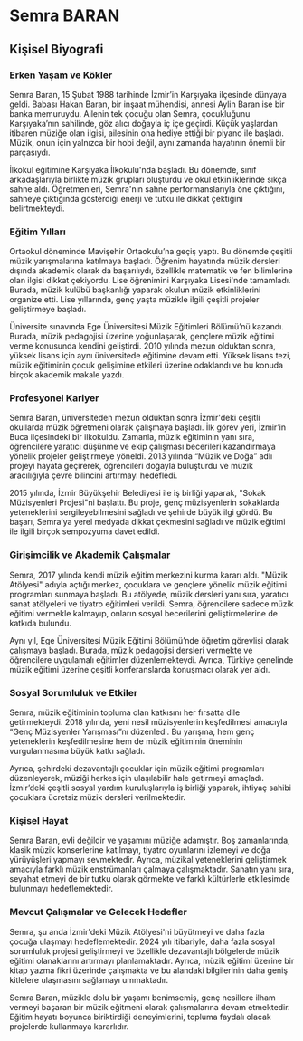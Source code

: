 # Semra BARAN

## Kişisel Biyografi

### Erken Yaşam ve Kökler

Semra Baran, 15 Şubat 1988 tarihinde İzmir’in Karşıyaka ilçesinde dünyaya geldi. Babası Hakan Baran, bir inşaat mühendisi, annesi Aylin Baran ise bir banka memuruydu. Ailenin tek çocuğu olan Semra, çocukluğunu Karşıyaka’nın sahilinde, göz alıcı doğayla iç içe geçirdi. Küçük yaşlardan itibaren müziğe olan ilgisi, ailesinin ona hediye ettiği bir piyano ile başladı. Müzik, onun için yalnızca bir hobi değil, aynı zamanda hayatının önemli bir parçasıydı.

İlkokul eğitimine Karşıyaka İlkokulu'nda başladı. Bu dönemde, sınıf arkadaşlarıyla birlikte müzik grupları oluşturdu ve okul etkinliklerinde sıkça sahne aldı. Öğretmenleri, Semra'nın sahne performanslarıyla öne çıktığını, sahneye çıktığında gösterdiği enerji ve tutku ile dikkat çektiğini belirtmekteydi.

### Eğitim Yılları

Ortaokul döneminde Mavişehir Ortaokulu’na geçiş yaptı. Bu dönemde çeşitli müzik yarışmalarına katılmaya başladı. Öğrenim hayatında müzik dersleri dışında akademik olarak da başarılıydı, özellikle matematik ve fen bilimlerine olan ilgisi dikkat çekiyordu. Lise öğrenimini Karşıyaka Lisesi'nde tamamladı. Burada, müzik kulübü başkanlığı yaparak okulun müzik etkinliklerini organize etti. Lise yıllarında, genç yaşta müzikle ilgili çeşitli projeler geliştirmeye başladı.

Üniversite sınavında Ege Üniversitesi Müzik Eğitimleri Bölümü’nü kazandı. Burada, müzik pedagojisi üzerine yoğunlaşarak, gençlere müzik eğitimi verme konusunda kendini geliştirdi. 2010 yılında mezun olduktan sonra, yüksek lisans için aynı üniversitede eğitimine devam etti. Yüksek lisans tezi, müzik eğitiminin çocuk gelişimine etkileri üzerine odaklandı ve bu konuda birçok akademik makale yazdı.

### Profesyonel Kariyer

Semra Baran, üniversiteden mezun olduktan sonra İzmir'deki çeşitli okullarda müzik öğretmeni olarak çalışmaya başladı. İlk görev yeri, İzmir’in Buca ilçesindeki bir ilkokuldu. Zamanla, müzik eğitiminin yanı sıra, öğrencilere yaratıcı düşünme ve ekip çalışması becerileri kazandırmaya yönelik projeler geliştirmeye yöneldi. 2013 yılında “Müzik ve Doğa” adlı projeyi hayata geçirerek, öğrencileri doğayla buluşturdu ve müzik aracılığıyla çevre bilincini artırmayı hedefledi.

2015 yılında, İzmir Büyükşehir Belediyesi ile iş birliği yaparak, "Sokak Müzisyenleri Projesi"ni başlattı. Bu proje, genç müzisyenlerin sokaklarda yeteneklerini sergileyebilmesini sağladı ve şehirde büyük ilgi gördü. Bu başarı, Semra’ya yerel medyada dikkat çekmesini sağladı ve müzik eğitimi ile ilgili birçok sempozyuma davet edildi.

### Girişimcilik ve Akademik Çalışmalar

Semra, 2017 yılında kendi müzik eğitim merkezini kurma kararı aldı. "Müzik Atölyesi" adıyla açtığı merkez, çocuklara ve gençlere yönelik müzik eğitimi programları sunmaya başladı. Bu atölyede, müzik dersleri yanı sıra, yaratıcı sanat atölyeleri ve tiyatro eğitimleri verildi. Semra, öğrencilere sadece müzik eğitimi vermekle kalmayıp, onların sosyal becerilerini geliştirmelerine de katkıda bulundu.

Aynı yıl, Ege Üniversitesi Müzik Eğitimi Bölümü’nde öğretim görevlisi olarak çalışmaya başladı. Burada, müzik pedagojisi dersleri vermekte ve öğrencilere uygulamalı eğitimler düzenlemekteydi. Ayrıca, Türkiye genelinde müzik eğitimi üzerine çeşitli konferanslarda konuşmacı olarak yer aldı.

### Sosyal Sorumluluk ve Etkiler

Semra, müzik eğitiminin topluma olan katkısını her fırsatta dile getirmekteydi. 2018 yılında, yeni nesil müzisyenlerin keşfedilmesi amacıyla “Genç Müzisyenler Yarışması”nı düzenledi. Bu yarışma, hem genç yeteneklerin keşfedilmesine hem de müzik eğitiminin öneminin vurgulanmasına büyük katkı sağladı.

Ayrıca, şehirdeki dezavantajlı çocuklar için müzik eğitimi programları düzenleyerek, müziği herkes için ulaşılabilir hale getirmeyi amaçladı. İzmir’deki çeşitli sosyal yardım kuruluşlarıyla iş birliği yaparak, ihtiyaç sahibi çocuklara ücretsiz müzik dersleri verilmektedir.

### Kişisel Hayat

Semra Baran, evli değildir ve yaşamını müziğe adamıştır. Boş zamanlarında, klasik müzik konserlerine katılmayı, tiyatro oyunlarını izlemeyi ve doğa yürüyüşleri yapmayı sevmektedir. Ayrıca, müzikal yeteneklerini geliştirmek amacıyla farklı müzik enstrümanları çalmaya çalışmaktadır. Sanatın yanı sıra, seyahat etmeyi de bir tutku olarak görmekte ve farklı kültürlerle etkileşimde bulunmayı hedeflemektedir.

### Mevcut Çalışmalar ve Gelecek Hedefler

Semra, şu anda İzmir'deki Müzik Atölyesi'ni büyütmeyi ve daha fazla çocuğa ulaşmayı hedeflemektedir. 2024 yılı itibariyle, daha fazla sosyal sorumluluk projesi geliştirmeyi ve özellikle dezavantajlı bölgelerde müzik eğitimi olanaklarını artırmayı planlamaktadır. Ayrıca, müzik eğitimi üzerine bir kitap yazma fikri üzerinde çalışmakta ve bu alandaki bilgilerinin daha geniş kitlelere ulaşmasını sağlamayı ummaktadır.

Semra Baran, müzikle dolu bir yaşamı benimsemiş, genç nesillere ilham vermeyi başaran bir müzik eğitmeni olarak çalışmalarına devam etmektedir. Eğitim hayatı boyunca biriktirdiği deneyimlerini, topluma faydalı olacak projelerde kullanmaya kararlıdır.